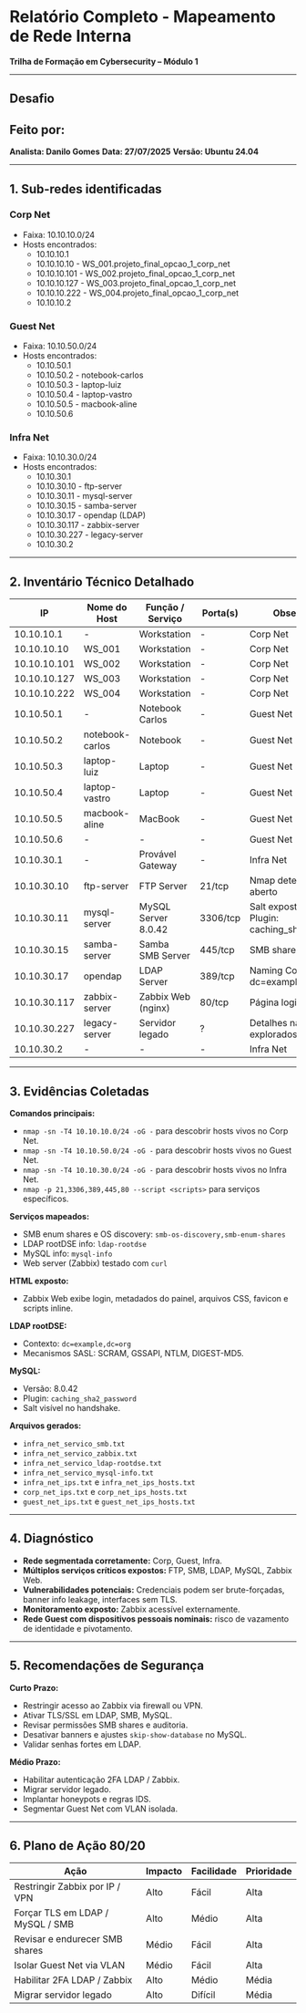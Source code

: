 
# Relatório Completo - Mapeamento de Rede Interna
**Trilha de Formação em Cybersecurity – Módulo 1**

---

##  Desafio
##  Feito por:  
**Analista: Danilo Gomes** 
**Data: 27/07/2025**
**Versão: Ubuntu 24.04** 

---

##  1. Sub-redes identificadas

### **Corp Net**
- Faixa: 10.10.10.0/24
- Hosts encontrados:
  - 10.10.10.1
  - 10.10.10.10 - WS_001.projeto_final_opcao_1_corp_net
  - 10.10.10.101 - WS_002.projeto_final_opcao_1_corp_net
  - 10.10.10.127 - WS_003.projeto_final_opcao_1_corp_net
  - 10.10.10.222 - WS_004.projeto_final_opcao_1_corp_net
  - 10.10.10.2

### **Guest Net**
- Faixa: 10.10.50.0/24
- Hosts encontrados:
  - 10.10.50.1
  - 10.10.50.2 - notebook-carlos
  - 10.10.50.3 - laptop-luiz
  - 10.10.50.4 - laptop-vastro
  - 10.10.50.5 - macbook-aline
  - 10.10.50.6

### **Infra Net**
- Faixa: 10.10.30.0/24
- Hosts encontrados:
  - 10.10.30.1
  - 10.10.30.10 - ftp-server
  - 10.10.30.11 - mysql-server
  - 10.10.30.15 - samba-server
  - 10.10.30.17 - opendap (LDAP)
  - 10.10.30.117 - zabbix-server
  - 10.10.30.227 - legacy-server
  - 10.10.30.2

---

##  2. Inventário Técnico Detalhado

| IP           | Nome do Host                 | Função / Serviço              | Porta(s) | Observações |
|--------------|------------------------------|-------------------------------|----------|--------------|
| 10.10.10.1   | -                            | Workstation                   | -        | Corp Net |
| 10.10.10.10  | WS_001                       | Workstation                   | -        | Corp Net |
| 10.10.10.101 | WS_002                       | Workstation                   | -        | Corp Net |
| 10.10.10.127 | WS_003                       | Workstation                   | -        | Corp Net |
| 10.10.10.222 | WS_004                       | Workstation                   | -        | Corp Net |
| 10.10.50.1   | -                            | Notebook Carlos               | -        | Guest Net |
| 10.10.50.2   | notebook-carlos              | Notebook                      | -        | Guest Net |
| 10.10.50.3   | laptop-luiz                  | Laptop                        | -        | Guest Net |
| 10.10.50.4   | laptop-vastro                | Laptop                        | -        | Guest Net |
| 10.10.50.5   | macbook-aline                | MacBook                       | -        | Guest Net |
| 10.10.50.6   | -                            | -                             | -        | Guest Net |
| 10.10.30.1   | -                            | Provável Gateway              | -        | Infra Net |
| 10.10.30.10  | ftp-server                   | FTP Server                    | 21/tcp   | Nmap detectou FTP aberto |
| 10.10.30.11  | mysql-server                 | MySQL Server 8.0.42           | 3306/tcp | Salt exposto, Auth Plugin: caching_sha2_password |
| 10.10.30.15  | samba-server                 | Samba SMB Server              | 445/tcp  | SMB shares detectados |
| 10.10.30.17  | opendap                      | LDAP Server                   | 389/tcp  | Naming Context: dc=example,dc=org |
| 10.10.30.117 | zabbix-server                | Zabbix Web (nginx)            | 80/tcp   | Página login visível |
| 10.10.30.227 | legacy-server                | Servidor legado               | ?        | Detalhes não explorados |
| 10.10.30.2   | -                            | -                             | -        | Infra Net |

---

##  3. Evidências Coletadas

**Comandos principais:**  
- `nmap -sn -T4 10.10.10.0/24 -oG -` para descobrir hosts vivos no Corp Net.  
- `nmap -sn -T4 10.10.50.0/24 -oG -` para descobrir hosts vivos no Guest Net.  
- `nmap -sn -T4 10.10.30.0/24 -oG -` para descobrir hosts vivos no Infra Net.  
- `nmap -p 21,3306,389,445,80 --script <scripts>` para serviços específicos.

**Serviços mapeados:**  
- SMB enum shares e OS discovery: `smb-os-discovery,smb-enum-shares`  
- LDAP rootDSE info: `ldap-rootdse`  
- MySQL info: `mysql-info`  
- Web server (Zabbix) testado com `curl`

**HTML exposto:**  
- Zabbix Web exibe login, metadados do painel, arquivos CSS, favicon e scripts inline.

**LDAP rootDSE:**  
- Contexto: `dc=example,dc=org`  
- Mecanismos SASL: SCRAM, GSSAPI, NTLM, DIGEST-MD5.

**MySQL:**  
- Versão: 8.0.42  
- Plugin: `caching_sha2_password`  
- Salt visível no handshake.

**Arquivos gerados:**  
- `infra_net_servico_smb.txt`
- `infra_net_servico_zabbix.txt`
- `infra_net_servico_ldap-rootdse.txt`
- `infra_net_servico_mysql-info.txt`
- `infra_net_ips.txt` e `infra_net_ips_hosts.txt`
- `corp_net_ips.txt` e `corp_net_ips_hosts.txt`
- `guest_net_ips.txt` e `guest_net_ips_hosts.txt`

---

##  4. Diagnóstico

- **Rede segmentada corretamente:** Corp, Guest, Infra.
- **Múltiplos serviços críticos expostos:** FTP, SMB, LDAP, MySQL, Zabbix Web.
- **Vulnerabilidades potenciais:** Credenciais podem ser brute-forçadas, banner info leakage, interfaces sem TLS.
- **Monitoramento exposto:** Zabbix acessível externamente.
- **Rede Guest com dispositivos pessoais nominais:** risco de vazamento de identidade e pivotamento.

---

##  5. Recomendações de Segurança

 **Curto Prazo:**  
- Restringir acesso ao Zabbix via firewall ou VPN.
- Ativar TLS/SSL em LDAP, SMB, MySQL.
- Revisar permissões SMB shares e auditoria.
- Desativar banners e ajustes `skip-show-database` no MySQL.
- Validar senhas fortes em LDAP.

 **Médio Prazo:**  
- Habilitar autenticação 2FA LDAP / Zabbix.
- Migrar servidor legado.
- Implantar honeypots e regras IDS.
- Segmentar Guest Net com VLAN isolada.

---

##  6. Plano de Ação 80/20

| Ação                                   | Impacto | Facilidade | Prioridade |
|----------------------------------------|---------|------------|------------|
| Restringir Zabbix por IP / VPN         | Alto    | Fácil      | Alta  |
| Forçar TLS em LDAP / MySQL / SMB       | Alto    | Médio      | Alta  |
| Revisar e endurecer SMB shares         | Médio   | Fácil      | Alta  |
| Isolar Guest Net via VLAN              | Médio   | Fácil      | Alta  |
| Habilitar 2FA LDAP / Zabbix            | Alto    | Médio      | Média |
| Migrar servidor legado                 | Alto    | Difícil    | Média |
 

